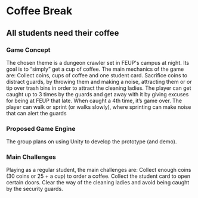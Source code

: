 # Coffee Break
## All students need their coffee

### Game Concept
The chosen theme is a dungeon crawler set in FEUP's campus at night. Its goal is to “simply” get a cup of coffee.
The main mechanics of the game are:
Collect coins, cups of coffee and one student card. 
Sacrifice coins to distract guards, by throwing them and making a noise, attracting them or or tip over trash bins in order to attract the cleaning ladies.
The player can get caught up to 3 times by the guards and get away with it by giving excuses for being at FEUP that late. When caught a 4th time, it’s game over.
The player can walk or sprint (or walks slowly), where sprinting can make noise that can alert the guards

### Proposed Game Engine
The group plans on using Unity to develop the prototype (and demo).

### Main Challenges
Playing as a regular student, the main challenges are:
Collect enough coins (30 coins or 25 + a cup) to order a coffee.
Collect the student card to open certain doors.
Clear the way of the cleaning ladies and avoid being caught by the security guards.
